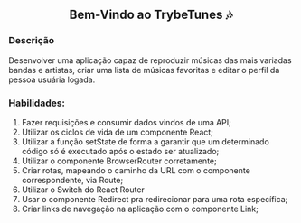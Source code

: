 <h2 align="center">Bem-Vindo ao TrybeTunes 🎶 </h2>

### Descrição
Desenvolver uma aplicação capaz de reproduzir músicas das mais variadas bandas e artistas, criar uma lista de músicas favoritas e editar o perfil da pessoa usuária logada.

### Habilidades:

1. Fazer requisições e consumir dados vindos de uma API;
2. Utilizar os ciclos de vida de um componente React;
3. Utilizar a função setState de forma a garantir que um determinado código só é executado após o estado ser atualizado;
4. Utilizar o componente BrowserRouter corretamente;
5. Criar rotas, mapeando o caminho da URL com o componente correspondente, via Route;
6. Utilizar o Switch do React Router
7. Usar o componente Redirect pra redirecionar para uma rota específica;
8. Criar links de navegação na aplicação com o componente Link;
